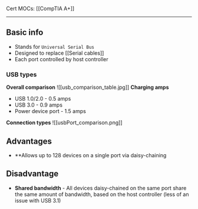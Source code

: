 Cert MOCs: [[CompTIA A+]]

---
##  Basic info
- Stands for `Universal Serial Bus`
- Designed to replace [[Serial cables]]
-  Each port controlled by host controller
### USB types
**Overall comparison**
![[usb_comparison_table.jpg]]
**Charging amps**
- USB 1.0/2.0 - 0.5 amps
- USB 3.0 -  0.9 amps
- Power device port - 1.5 amps 

**Connection types**
![[usbPort_comparison.png]]
## Advantages
- **Allows up to 128 devices on a single port via daisy-chaining

## Disadvantage
- **Shared bandwidth** - All devices daisy-chained on the same port share the same amount of bandwidth, based on the host controller (less of an issue with USB 3.1)